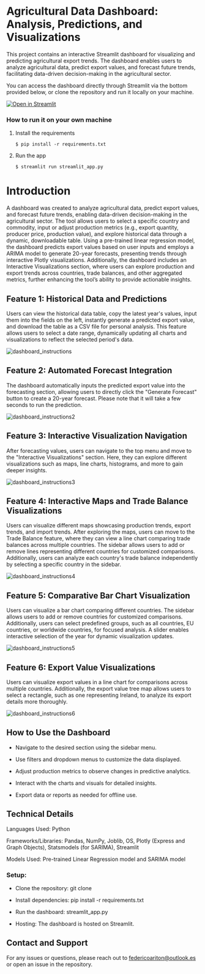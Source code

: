 # Agricultural Data Dashboard: Analysis, Predictions, and Visualizations
This project contains an interactive Streamlit dashboard for visualizing and predicting agricultural export trends. The dashboard enables users to analyze agricultural data, predict export values, and forecast future trends, facilitating data-driven decision-making in the agricultural sector.


You can access the dashboard directly through Streamlit via the bottom provided below, or clone the repository and run it locally on your machine.

[![Open in Streamlit](https://static.streamlit.io/badges/streamlit_badge_black_white.svg)](https://blank-app-151z7fxhmko.streamlit.app/)
### How to run it on your own machine

1. Install the requirements

   ```
   $ pip install -r requirements.txt
   ```

2. Run the app

   ```
   $ streamlit run streamlit_app.py
   ```
# Introduction

A dashboard was created to analyze agricultural data, predict export values, and forecast future trends, enabling data-driven decision-making in the agricultural sector. The tool allows users to select a specific country and commodity, input or adjust production metrics (e.g., export quantity, producer price, production value), and explore historical data through a dynamic, downloadable table. Using a pre-trained linear regression model, the dashboard predicts export values based on user inputs and employs a ARIMA model to generate 20-year forecasts, presenting trends through interactive Plotly visualizations. Additionally, the dashboard includes an Interactive Visualizations section, where users can explore production and export trends across countries, trade balances, and other aggregated metrics, further enhancing the tool’s ability to provide actionable insights.


## Feature 1: Historical Data and Predictions

Users can view the historical data table, copy the latest year's values, input them into the fields on the left, instantly generate a predicted export value, and download the table as a CSV file for personal analysis.
This feature allows users to select a date range, dynamically updating all charts and visualizations to reflect the selected period's data.

![dashboard_instructions](https://github.com/user-attachments/assets/fca9810a-ad3e-4d0b-a630-0fb3cb23a03d)

## Feature 2: Automated Forecast Integration

The dashboard automatically inputs the predicted export value into the forecasting section, allowing users to directly click the "Generate Forecast" button to create a 20-year forecast. Please note that it will take a few seconds to run the prediction.


![dashboard_instructions2](https://github.com/user-attachments/assets/bf242937-539e-44a8-8165-392281d6ff38)

## Feature 3: Interactive Visualization Navigation

After forecasting values, users can navigate to the top menu and move to the "Interactive Visualizations" section. Here, they can explore different visualizations such as maps, line charts, histograms, and more to gain deeper insights.

![dashboard_instructions3](https://github.com/user-attachments/assets/b5c5fbaf-d075-48ec-9fe8-dc899bb10b46)

## Feature 4: Interactive Maps and Trade Balance Visualizations

Users can visualize different maps showcasing production trends, export trends, and import trends. After exploring the maps, users can move to the Trade Balance feature, where they can view a line chart comparing trade balances across multiple countries. The sidebar allows users to add or remove lines representing different countries for customized comparisons. Additionally, users can analyze each country's trade balance independently by selecting a specific country in the sidebar.


![dashboard_instructions4](https://github.com/user-attachments/assets/5672825e-cbea-49b8-9572-9e8107384c66)

## Feature 5: Comparative Bar Chart Visualization

Users can visualize a bar chart comparing different countries. The sidebar allows users to add or remove countries for customized comparisons. Additionally, users can select predefined groups, such as all countries, EU countries, or worldwide countries, for focused analysis. A slider enables interactive selection of the year for dynamic visualization updates.



![dashboard_instructions5](https://github.com/user-attachments/assets/2735e683-1350-4a48-8747-efe2cb04f15a)

## Feature 6: Export Value Visualizations

Users can visualize export values in a line chart for comparisons across multiple countries. Additionally, the export value tree map allows users to select a rectangle, such as one representing Ireland, to analyze its export details more thoroughly.


![dashboard_instructions6](https://github.com/user-attachments/assets/f5572334-2a3e-46b2-a7ee-3543241657a2)

## How to Use the Dashboard

 - Navigate to the desired section using the sidebar menu.

 - Use filters and dropdown menus to customize the data displayed.

 - Adjust production metrics to observe changes in predictive analytics.

 - Interact with the charts and visuals for detailed insights.

 - Export data or reports as needed for offline use.

## Technical Details

Languages Used: Python

Frameworks/Libraries: Pandas, NumPy, Joblib, OS, Plotly (Express and Graph Objects), Statsmodels (for SARIMA), Streamlit

Models Used: Pre-trained Linear Regression model and SARIMA model

### Setup:

 - Clone the repository: git clone <repo-url>

 - Install dependencies: pip install -r requirements.txt

 - Run the dashboard: streamlit_app.py

 - Hosting: The dashboard is hosted on Streamlit.

## Contact and Support

For any issues or questions, please reach out to federicoariton@outlook.es or open an issue in the repository.

